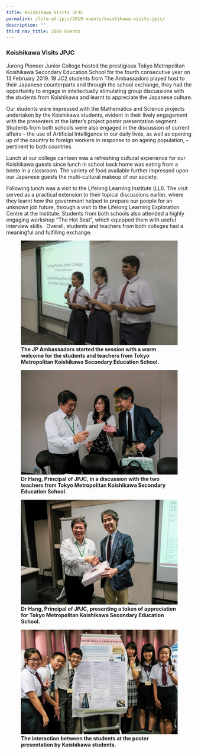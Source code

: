 ```yaml
---
title: Koishikawa Visits JPJC
permalink: /life-at-jpjc/2019-events/koishikawa-visits-jpjc/
description: ""
third_nav_title: 2019 Events
---
```

### **Koishikawa Visits JPJC**
Jurong Pioneer Junior College hosted the prestigious Tokyo Metropolitan Koishikawa Secondary Education School for the fourth consecutive year on 13 February 2019. 19 JC2 students from The Ambassadors played host to their Japanese counterparts and through the school exchange, they had the opportunity to engage in intellectually stimulating group discussions with the students from Koishikawa and learnt to appreciate the Japanese culture.

Our students were impressed with the Mathematics and Science projects undertaken by the Koishikawa students, evident in their lively engagement with the presenters at the latter’s project poster presentation segment. Students from both schools were also engaged in the discussion of current affairs – the use of Artificial Intelligence in our daily lives, as well as opening up of the country to foreign workers in response to an ageing population, – pertinent to both countries.

Lunch at our college canteen was a refreshing cultural experience for our Koishikawa guests since lunch in school back home was eating from a bento in a classroom. The variety of food available further impressed upon our Japanese guests the multi-cultural makeup of our society.

Following lunch was a visit to the Lifelong Learning Institute (LLI). The visit served as a practical extension to their topical discussions earlier, where they learnt how the government helped to prepare our people for an unknown job future, through a visit to the Lifelong Learning Exploration Centre at the Institute. Students from both schools also attended a highly engaging workshop “The Hot Seat”, which equipped them with useful interview skills.  Overall, students and teachers from both colleges had a meaningful and fulfilling exchange.

<figure>
<img src="/images/koishikawa%201.jpg">
<figcaption> <strong> The JP Ambassadors started the session with a warm welcome for the students and teachers from Tokyo Metropolitan Koishikawa Secondary Education School. </strong> </figcaption>
</figure>

<figure>
<img src="/images/koishikawa%202.jpg">
<figcaption> <strong> Dr Hang, Principal of JPJC, in a discussion with the two teachers from Tokyo Metropolitan Koishikawa Secondary Education School. </strong> </figcaption>
</figure>

<figure>
<img src="/images/koishikawa%203.jpg">
<figcaption> <strong> Dr Hang, Principal of JPJC, presenting a token of appreciation for Tokyo Metropolitan Koishikawa Secondary Education School. </strong> </figcaption>
</figure>

<figure>
<img src="/images/koishikawa%204.jpg">
<figcaption> <strong> The interaction between the students at the poster presentation by Koishikawa students. </strong> </figcaption>
</figure>